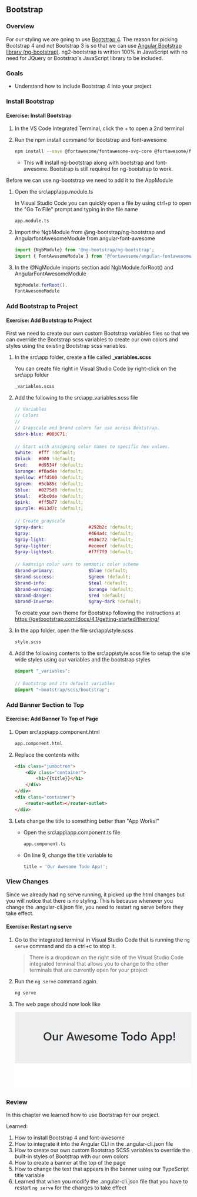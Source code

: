 ## Bootstrap

### Overview

For our styling we are going to use [Bootstrap 4](https://getbootstrap.com/).  The reason for picking Bootstrap 4 and not Bootstrap 3 is so that we can use [Angular Bootstrap library (ng-bootstrap)](https://ng-bootstrap.github.io).  ng2-bootstrap is written 100% in JavaScript with no need for JQuery or Bootstrap's JavaScript library to be included.

### Goals

* Understand how to include Bootstrap 4 into your project

### Install Bootstrap

<h4 class="exercise-start">
    <b>Exercise</b>: Install Bootstrap
</h4>

1. In the VS Code Integrated Terminal, click the + to open a 2nd terminal
1. Run the npm install command for bootstrap and font-awesome

    ```bash
    npm install --save @fortawesome/fontawesome-svg-core @fortawesome/free-solid-svg-icons @fortawesome/angular-fontawesome @fortawesome/free-regular-svg-icons bootstrap @ng-bootstrap/ng-bootstrap
    ```

    * This will install ng-bootstrap along with bootstrap and font-awesome.  Bootstrap is still required for ng-bootstrap to work.

Before we can use ng-bootstrap we need to add it to the AppModule

1. Open the src\app\app.module.ts

    <div class="alert alert-info" role="alert">In Visual Studio Code you can quickly open a file by using ctrl+p to open the "Go To File" prompt and typing in the file name</div>

    ```bash
    app.module.ts
    ```

1. Import the NgbModule from @ng-bootstrap/ng-bootstrap and AngularfontAwesomeModule from angular-font-awesome

    ```TypeScript
    import {NgbModule} from '@ng-bootstrap/ng-bootstrap';
    import { FontAwesomeModule } from '@fortawesome/angular-fontawesome';
    ```

1. In the @NgModule imports section add NgbModule.forRoot() and AngularFontAwesomeModule

    ```TypeScript
    NgbModule.forRoot(),
    FontAwesomeModule
    ```

<div class="exercise-end"></div>

### Add Bootstrap to Project

<h4 class="exercise-start">
    <b>Exercise</b>: Add  Bootstrap to Project
</h4>

First we need to create our own custom Bootstrap variables files so that we can override the Bootstrap scss variables to create our own colors and styles using the existing Bootstrap scss variables.

1. In the src\app folder, create a file called **_variables.scss**

      <div class="alert alert-info" role="alert">You can create file right in Visual Studio Code by right-click on the src\app folder</div>

    ```bash
    _variables.scss
    ```

1. Add the following to the src\app\_variables.scss file

    ```scss
    // Variables
    // Colors
    //
    // Grayscale and brand colors for use across Bootstrap.
    $dark-blue: #003C71;

    // Start with assigning color names to specific hex values.
    $white:  #fff !default;
    $black:  #000 !default;
    $red:    #d9534f !default;
    $orange: #f0ad4e !default;
    $yellow: #ffd500 !default;
    $green:  #5cb85c !default;
    $blue:   #0275d8 !default;
    $teal:   #5bc0de !default;
    $pink:   #ff5b77 !default;
    $purple: #613d7c !default;

    // Create grayscale
    $gray-dark:                 #292b2c !default;
    $gray:                      #464a4c !default;
    $gray-light:                #636c72 !default;
    $gray-lighter:              #eceeef !default;
    $gray-lightest:             #f7f7f9 !default;

    // Reassign color vars to semantic color scheme
    $brand-primary:             $blue !default;
    $brand-success:             $green !default;
    $brand-info:                $teal !default;
    $brand-warning:             $orange !default;
    $brand-danger:              $red !default;
    $brand-inverse:             $gray-dark !default;
    ```

    <div class="alert alert-info" role="alert">To create your own theme for Bootstrap following the instructions at <a href='https://getbootstrap.com/docs/4.1/getting-started/theming/'>https://getbootstrap.com/docs/4.1/getting-started/theming/</a></div>

1. In the app folder, open the file src\app\style.scss

    ```bash
    style.scss
    ```

1. Add the following contents to the src\app\style.scss file to setup the site wide styles using our variables and the bootstrap styles

    ```scss
    @import "_variables";

    // Bootstrap and its default variables
    @import "~bootstrap/scss/bootstrap";
    ```

<div class="exercise-end"></div>

### Add Banner Section to Top

<h4 class="exercise-start">
    <b>Exercise</b>: Add Banner To Top of Page
</h4>

1. Open src\app\app.component.html

    ```bash
    app.component.html
    ```

1. Replace the contents with:

    ```html
    <div class="jumbotron">
        <div class="container">
            <h1>{{title}}</h1>
        </div>
    </div>
    <div class="container">
        <router-outlet></router-outlet>
    </div>
    ```

1. Lets change the title to something better than "App Works!"

    * Open the src\app\app.component.ts file

        ```bash
        app.component.ts
        ```

    * On line 9, change the title variable to

        ```TypeScript
        title = 'Our Awesome Todo App!';
        ```

<div class="exercise-end"></div>

### View Changes

<div class="alert alert-danger" role="alert">Since we already had ng serve running, it picked up the html changes but you will notice that there is no styling.  This is because whenever you change the .angular-cli.json file, you need to restart ng serve before they take effect.</div>

<h4 class="exercise-start">
    <b>Exercise</b>: Restart ng serve
</h4>

1. Go to the integrated terminal in Visual Studio Code that is running the `ng serve` command and do a ctrl+c to stop it.

    > There is a dropdown on the right side of the Visual Studio Code integrated terminal that allows you to change to the other terminals that are currently open for your project

1. Run the `ng serve` command again.

    ```bash
    ng serve
    ```

1. The web page should now look like

    ![App Works with Bootstrap](images/bootstrap-jumbotron.png)

<div class="exercise-end"></div>

### Review

In this chapter we learned how to use Bootstrap for our project.

Learned:

1. How to install Bootstrap 4 and font-awesome
1. How to integrate it into the Angular CLI in the .angular-cli.json file
1. How to create our own custom Bootstrap SCSS variables to override the built-in styles of Bootstrap with our own colors
1. How to create a banner at the top of the page
1. How to change the text that appears in the banner using our TypeScript title variable
1. Learned that when you modify the .angular-cli.json file that you have to restart `ng serve` for the changes to take effect